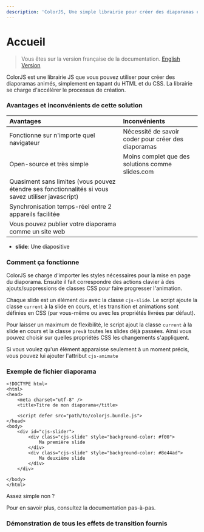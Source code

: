 ```yaml
---
description: 'ColorJS, Une simple librairie pour créer des diaporamas en HTML/CSS'
---
```


# Accueil

> Vous êtes sur la version française de la documentation. [English Version](https://docs.colorjs.cc/v/en/)

ColorJS est une librairie JS que vous pouvez utiliser pour créer des diaporamas animés, simplement en tapant du HTML et du CSS. La librairie se charge d'accélérer le processus de création.

### Avantages et inconvénients de cette solution

| Avantages | Inconvénients |
| :--- | :--- |
| Fonctionne sur n'importe quel navigateur | Nécessité de savoir coder pour créer des diaporamas |
| Open-source et très simple | Moins complet que des solutions comme slides.com |
| Quasiment sans limites \(vous pouvez étendre ses fonctionnalités si vous savez utiliser javascript\) |  |
| Synchronisation temps-réel entre 2 appareils facilitée |  |
| Vous pouvez publier votre diaporama comme un site web |  |

* **slide**: Une diapositive

### Comment ça fonctionne

ColorJS se charge d'importer les styles nécessaires pour la mise en page du diaporama. Ensuite il fait correspondre des actions clavier à des ajouts/suppressions de classes CSS pour faire progresser l'animation.

Chaque slide est un élément `div` avec la classe `cjs-slide`. Le script ajoute la classe `current` à la slide en cours, et les transition et animations sont définies en CSS \(par vous-même ou avec les propriétés livrées par défaut\).

Pour laisser un maximum de flexibilité, le script ajout la classe `current` à la slide en cours et la classe `prev`à toutes les slides déjà passées. Ainsi vous pouvez choisir sur quelles propriétés CSS les changements s'appliquent.

Si vous voulez qu'un élément apparaisse seulement à un moment précis, vous pouvez lui ajouter l'attribut `cjs-animate`

### Exemple de fichier diaporama

```markup
<!DOCTYPE html>
<html>
<head>
    <meta charset="utf-8" />
    <title>Titre de mon diaporama</title>
    
    <script defer src="path/to/colorjs.bundle.js">
</head>
<body>
    <div id="cjs-slider">
        <div class="cjs-slide" style="background-color: #f00">
            Ma première slide
        </div>
        <div class="cjs-slide" style="background-color: #8e44ad">
            Ma deuxième slide
        </div>
    </div>

</body>
</html>
```

Assez simple non ?

Pour en savoir plus, consultez la documentation pas-à-pas.

### Démonstration de tous les effets de transition fournis



